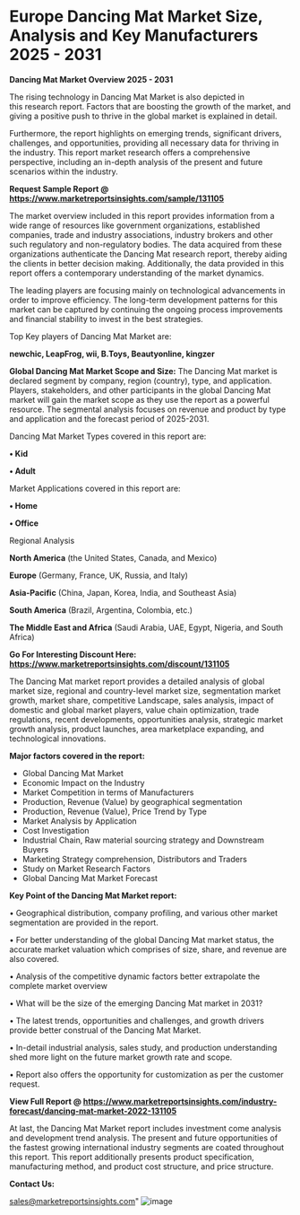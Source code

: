 # Europe Dancing Mat Market Size, Analysis and Key Manufacturers 2025 - 2031

<Strong> Dancing Mat Market Overview 2025 - 2031</strong>

The rising technology in Dancing Mat Market is also depicted in this research report. Factors that are boosting the growth of the market, and giving a positive push to thrive in the global market is explained in detail.

Furthermore, the report highlights on emerging trends, significant drivers, challenges, and opportunities, providing all necessary data for thriving in the industry. This report market research offers a comprehensive perspective, including an in-depth analysis of the present and future scenarios within the industry.

<strong>Request Sample Report @ <a href=https://www.marketreportsinsights.com/sample/131105>https://www.marketreportsinsights.com/sample/131105</a></strong>

The market overview included in this report provides information from a wide range of resources like government organizations, established companies, trade and industry associations, industry brokers and other such regulatory and non-regulatory bodies. The data acquired from these organizations authenticate the Dancing Mat research report, thereby aiding the clients in better decision making. Additionally, the data provided in this report offers a contemporary understanding of the market dynamics.

The leading players are focusing mainly on technological advancements in order to improve efficiency. The long-term development patterns for this market can be captured by continuing the ongoing process improvements and financial stability to invest in the best strategies.

Top Key players of Dancing Mat Market are:

<strong>newchic, LeapFrog, wii, B.Toys, Beautyonline, kingzer</strong>

<strong><b>Global Dancing Mat Market Scope and Size:</b></strong>
The Dancing Mat market is declared segment by company, region (country), type, and application. Players, stakeholders, and other participants in the global Dancing Mat market will gain the market scope as they use the report as a powerful resource. The segmental analysis focuses on revenue and product by type and application and the forecast period of 2025-2031.

Dancing Mat Market Types covered in this report are:

<strong>• Kid

• Adult</strong>

Market Applications covered in this report are:

<strong>• Home

• Office</strong> 

Regional Analysis

<strong>North America</strong> (the United States, Canada, and Mexico)

<strong>Europe</strong> (Germany, France, UK, Russia, and Italy)

<strong>Asia-Pacific</strong> (China, Japan, Korea, India, and Southeast Asia)

<strong>South America</strong> (Brazil, Argentina, Colombia, etc.)

<strong>The Middle East and Africa</strong> (Saudi Arabia, UAE, Egypt, Nigeria, and South Africa)

<strong>Go For Interesting Discount Here: <a href=https://www.marketreportsinsights.com/discount/131105>https://www.marketreportsinsights.com/discount/131105</a></strong>

The Dancing Mat market report provides a detailed analysis of global market size, regional and country-level market size, segmentation market growth, market share, competitive Landscape, sales analysis, impact of domestic and global market players, value chain optimization, trade regulations, recent developments, opportunities analysis, strategic market growth analysis, product launches, area marketplace expanding, and technological innovations.

<strong><b>Major factors covered in the report:</b></strong>
<ul>
  <li>Global Dancing Mat Market </li>
  <li>Economic Impact on the Industry</li>
  <li>Market Competition in terms of Manufacturers</li>
  <li>Production, Revenue (Value) by geographical segmentation</li>
  <li>Production, Revenue (Value), Price Trend by Type</li>
  <li>Market Analysis by Application</li>
  <li>Cost Investigation</li>
  <li>Industrial Chain, Raw material sourcing strategy and Downstream Buyers</li>
  <li>Marketing Strategy comprehension, Distributors and Traders</li>
  <li>Study on Market Research Factors</li>
  <li>Global Dancing Mat Market Forecast</li>
</ul>

<strong><b>Key Point of the Dancing Mat Market report:</b></strong>

• Geographical distribution, company profiling, and various other market segmentation are provided in the report.

• For better understanding of the global Dancing Mat market status, the accurate market valuation which comprises of size, share, and revenue are also covered.

• Analysis of the competitive dynamic factors better extrapolate the complete market overview

• What will be the size of the emerging Dancing Mat market in 2031?

• The latest trends, opportunities and challenges, and growth drivers provide better construal of the Dancing Mat Market.

• In-detail industrial analysis, sales study, and production understanding shed more light on the future market growth rate and scope.

• Report also offers the opportunity for customization as per the customer request.

<strong><b>View Full Report @ <a href=https://www.marketreportsinsights.com/industry-forecast/dancing-mat-market-2022-131105>https://www.marketreportsinsights.com/industry-forecast/dancing-mat-market-2022-131105</a></b></strong>


At last, the Dancing Mat Market report includes investment come analysis and development trend analysis. The present and future opportunities of the fastest growing international industry segments are coated throughout this report. This report additionally presents product specification, manufacturing method, and product cost structure, and price structure.

<strong>Contact Us:</strong>

sales@marketreportsinsights.com"
![image](https://github.com/user-attachments/assets/eb4abe4e-de6e-4886-ba72-0dc40ade5098)
